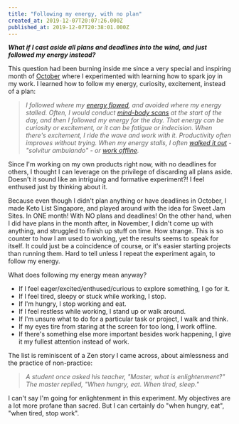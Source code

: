 ```yaml
---
title: "Following my energy, with no plan"
created_at: 2019-12-07T20:07:26.000Z
published_at: 2019-12-07T20:38:01.000Z
---
```

_**What if I cast aside all plans and deadlines into the wind, and just followed my energy instead?**_

  

This question had been burning inside me since a very special and inspiring month of [October](https://200wordsaday.com/words/play-october-wrap-up-sparking-joy-in-work-301995dbbff3614d37) where I experimented with learning how to spark joy in my work. I learned how to follow my energy, curiosity, excitement, instead of a plan:

  

> _I followed where my_ [_energy flowed_](https://200wordsaday.com/words/the-7-types-of-rest-292805da9cef5ae7f2)_, and avoided where my energy stalled. Often, I would conduct_ [_mind-body scans_](https://200wordsaday.com/words/how-to-inject-more-joy-into-work-1-body-scans-286515d9de93e48fa6) _at the start of the day, and then I followed my energy for the day. That energy can be curiosity or excitement, or it can be fatigue or indecision. When there's excitement, I ride the wave and work with it. Productivity often improves without trying. When my energy stalls, I often_ [_walked it out_](https://200wordsaday.com/words/solvitur-ambulando-it-is-solved-by-walking-296765db1b3793b9f4) _- "solvitur ambulando" - or_ [_work offline_](https://200wordsaday.com/words/the-deliberate-practice-of-working-offline-282205d949c934a1e4)_._

  

Since I'm working on my own products right now, with no deadlines for others, I thought I can leverage on the privilege of discarding all plans aside. Doesn't it sound like an intriguing and formative experiment?! I feel enthused just by thinking about it. 

  

Because even though I didn't plan anything or have deadlines in October, I made Keto List Singapore, and played around with the idea for Sweet Jam Sites. In ONE month! With NO plans and deadlines! On the other hand, when I did have plans in the month after, in November, I didn't come up with anything, and struggled to finish up stuff on time. How strange. This is so counter to how I am used to working, yet the results seems to speak for itself. It could just be a coincidence of course, or it's easier starting projects than running them. Hard to tell unless I repeat the experiment again, to follow my energy.

  

What does following my energy mean anyway?

  

*   If I feel eager/excited/enthused/curious to explore something, I go for it.
*   If I feel tired, sleepy or stuck while working, I stop.
*   If I'm hungry, I stop working and eat.
*   If I feel restless while working, I stand up or walk around.
*   If I'm unsure what to do for a particular task or project, I walk and think.
*   If my eyes tire from staring at the screen for too long, I work offline.
*   If there's something else more important besides work happening, I give it my fullest attention instead of work.

  

The list is reminiscent of a Zen story I came across, about aimlessness and the practice of non-practice: 

  

> _A student once asked his teacher, "Master, what is enlightenment?"  
> The master replied, "When hungry, eat. When tired, sleep."_

  

I can't say I'm going for enlightenment in this experiment. My objectives are a lot more profane than sacred. But I can certainly do "when hungry, eat", "when tired, stop work".
